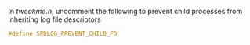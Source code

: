 In _tweakme.h_, uncomment the following to prevent child processes from inheriting log file descriptors

```c++
#define SPDLOG_PREVENT_CHILD_FD
```
